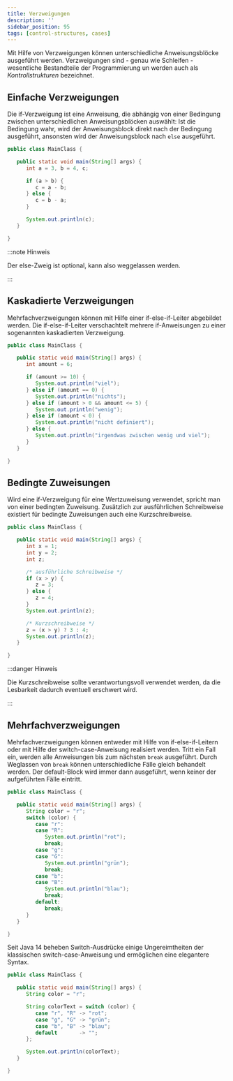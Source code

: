 ```yaml
---
title: Verzweigungen
description: ''
sidebar_position: 95
tags: [control-structures, cases]
---
```


Mit Hilfe von Verzweigungen können unterschiedliche Anweisungsblöcke ausgeführt
werden. Verzweigungen sind - genau wie Schleifen - wesentliche Bestandteile der
Programmierung un werden auch als _Kontrollstrukturen_ bezeichnet.

## Einfache Verzweigungen

Die if-Verzweigung ist eine Anweisung, die abhängig von einer Bedingung zwischen
unterschiedlichen Anweisungsblöcken auswählt: Ist die Bedingung wahr, wird der
Anweisungsblock direkt nach der Bedingung ausgeführt, ansonsten wird der
Anweisungsblock nach `else` ausgeführt.

```java title="MainClass.java" showLineNumbers
public class MainClass {

   public static void main(String[] args) {
      int a = 3, b = 4, c;

      if (a > b) {
         c = a - b;
      } else {
         c = b - a;
      }

      System.out.println(c);
   }

}
```

:::note Hinweis

Der else-Zweig ist optional, kann also weggelassen werden.

:::

## Kaskadierte Verzweigungen

Mehrfachverzweigungen können mit Hilfe einer if-else-if-Leiter abgebildet
werden. Die if-else-if-Leiter verschachtelt mehrere if-Anweisungen zu einer
sogenannten kaskadierten Verzweigung.

```java title="MainClass.java" showLineNumbers
public class MainClass {

   public static void main(String[] args) {
      int amount = 6;

      if (amount >= 10) {
         System.out.println("viel");
      } else if (amount == 0) {
         System.out.println("nichts");
      } else if (amount > 0 && amount <= 5) {
         System.out.println("wenig");
      } else if (amount < 0) {
         System.out.println("nicht definiert");
      } else {
         System.out.println("irgendwas zwischen wenig und viel");
      }
   }

}
```

## Bedingte Zuweisungen

Wird eine if-Verzweigung für eine Wertzuweisung verwendet, spricht man von einer
bedingten Zuweisung. Zusätzlich zur ausführlichen Schreibweise existiert für
bedingte Zuweisungen auch eine Kurzschreibweise.

```java title="MainClass.java" showLineNumbers
public class MainClass {

   public static void main(String[] args) {
      int x = 1;
      int y = 2;
      int z;

      /* ausführliche Schreibweise */
      if (x > y) {
         z = 3;
      } else {
         z = 4;
      }
      System.out.println(z);

      /* Kurzschreibweise */
      z = (x > y) ? 3 : 4;
      System.out.println(z);
   }

}
```

:::danger Hinweis

Die Kurzschreibweise sollte verantwortungsvoll verwendet werden, da die
Lesbarkeit dadurch eventuell erschwert wird.

:::

## Mehrfachverzweigungen

Mehrfachverzweigungen können entweder mit Hilfe von if-else-if-Leitern oder mit
Hilfe der switch-case-Anweisung realisiert werden. Tritt ein Fall ein, werden
alle Anweisungen bis zum nächsten `break` ausgeführt. Durch Weglassen von
`break` können unterschiedliche Fälle gleich behandelt werden. Der default-Block
wird immer dann ausgeführt, wenn keiner der aufgeführten Fälle eintritt.

```java title="MainClass.java" showLineNumbers
public class MainClass {

   public static void main(String[] args) {
      String color = "r";
      switch (color) {
         case "r":
         case "R":
            System.out.println("rot");
            break;
         case "g":
         case "G":
            System.out.println("grün");
            break;
         case "b":
         case "B":
            System.out.println("blau");
            break;
         default:
            break;
      }
   }

}
```

Seit Java 14 beheben Switch-Ausdrücke einige Ungereimtheiten der klassischen
switch-case-Anweisung und ermöglichen eine elegantere Syntax.

```java title="MainClass.java" showLineNumbers
public class MainClass {

   public static void main(String[] args) {
      String color = "r";

      String colorText = switch (color) {
         case "r", "R" -> "rot";
         case "g", "G" -> "grün";
         case "b", "B" -> "blau";
         default       -> "";
      };

      System.out.println(colorText);
   }

}
```
